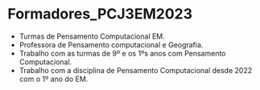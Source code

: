 # Formadores_PCJ3EM2023
- Turmas de Pensamento Computacional EM.
- Professora de Pensamento computacional e Geografia.
- Trabalho com as turmas de 9º e os 1ºs anos com Pensamento Computacional.
- Trabalho com a disciplina de Pensamento Computacional desde 2022 com o 1º ano do EM.

